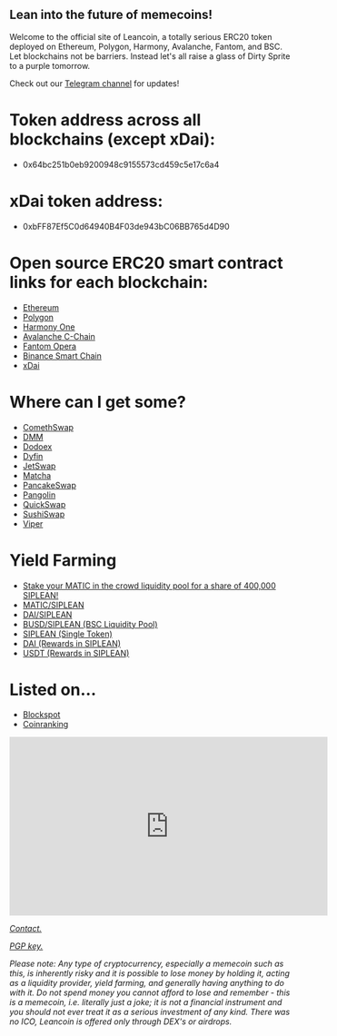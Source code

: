 ## Lean into the future of memecoins!

Welcome to the official site of Leancoin, a totally serious ERC20 token deployed on Ethereum, Polygon, Harmony, Avalanche, Fantom, and BSC. Let blockchains not be barriers. Instead let's all raise a glass of Dirty Sprite to a purple tomorrow.

Check out our [Telegram channel](https://t.me/LeancoinToken) for updates!

# Token address across all blockchains (except xDai): 

* 0x64bc251b0eb9200948c9155573cd459c5e17c6a4

# xDai token address:

* 0xbFF87Ef5C0d64940B4F03de943bC06BB765d4D90

# Open source ERC20 smart contract links for each blockchain:

* [Ethereum](https://etherscan.io/token/0x64bc251b0eb9200948c9155573cd459c5e17c6a4)
* [Polygon](https://polygonscan.com/token/0x64bc251b0eb9200948c9155573cd459c5e17c6a4)
* [Harmony One](https://explorer.harmony.one/address/0x64bc251b0eb9200948c9155573cd459c5e17c6a4)
* [Avalanche C-Chain](https://snowtrace.io/token/0x64bc251b0eb9200948c9155573cd459c5e17c6a4)
* [Fantom Opera](https://ftmscan.com/token/0x64bc251b0eb9200948c9155573cd459c5e17c6a4)
* [Binance Smart Chain](https://bscscan.com/token/0x64bc251b0eb9200948c9155573cd459c5e17c6a4)
* [xDai](https://blockscout.com/xdai/mainnet/token/0xbFF87Ef5C0d64940B4F03de943bC06BB765d4D90)

# Where can I get some?

* [ComethSwap](https://swap.cometh.io/#/swap?outputCurrency=0x64bc251b0eb9200948c9155573cd459c5e17c6a4)
* [DMM](https://dmm.exchange/#/swap?outputCurrency=0x64bc251b0eb9200948c9155573cd459c5e17c6a4)
* [Dodoex](https://app.dodoex.io/exchange/MATIC-SIPLEAN?network=polygon)
* [Dyfin](https://exchange.dfyn.network/#/swap?outputCurrency=0x64bc251b0eb9200948c9155573cd459c5e17c6a4)
* [JetSwap](https://exchange.jetswap.finance/#/swap?outputCurrency=0x64bc251b0eb9200948c9155573cd459c5e17c6a4)
* [Matcha](https://matcha.xyz/markets/137/0x64bc251b0eb9200948c9155573cd459c5e17c6a4/0xeeeeeeeeeeeeeeeeeeeeeeeeeeeeeeeeeeeeeeee)
* [PancakeSwap](https://pancakeswap.finance/swap/#/swap?outputCurrency=0x64bc251b0eb9200948c9155573cd459c5e17c6a4)
* [Pangolin](https://app.pangolin.exchange/#/swap?outputCurrency=0x64bc251b0eb9200948c9155573cd459c5e17c6a4)
* [QuickSwap](https://quickswap.exchange/#/swap?outputCurrency=0x64bc251b0eb9200948c9155573cd459c5e17c6a4)
* [SushiSwap](https://app.sushi.com/swap?outputCurrency=0x64bc251b0eb9200948c9155573cd459c5e17c6a4)
* [Viper](https://viper.exchange/#/swap?outputCurrency=0x64bc251b0eb9200948c9155573cd459c5e17c6a4)

# Yield Farming

* [Stake your MATIC in the crowd liquidity pool for a share of 400,000 SIPLEAN!](https://app.dodoex.io/cp/join/0x737a822e5e7e16ed2e885fd675c6797681713cf2?network=polygon)
* [MATIC/SIPLEAN](https://app.dodoex.io/mining?network=polygon&mining=0x4e07cc76785a17c5222f8ff05962e402984bc69d)
* [DAI/SIPLEAN](https://app.dodoex.io/mining?network=polygon&mining=0xbd99062e97e95e3dc9433488e3c2a52839f75448)
* [BUSD/SIPLEAN (BSC Liquidity Pool)](https://app.dodoex.io/liquidity?poolAddress=0xd6e6f03685bc97e2264859de4685bca62b8660d3&network=BSC)
* [SIPLEAN (Single Token)](https://app.dodoex.io/mining?network=polygon&mining=0xd3f5179770341f9de6a7b9eae517de1708bc361f)
* [DAI (Rewards in SIPLEAN)](https://app.dodoex.io/mining?network=polygon&mining=0x4c55af4187c1b44cc4afa8503ddc5a8fc49ac21d)
* [USDT (Rewards in SIPLEAN)](https://app.dodoex.io/mining?network=polygon&mining=0x797a9564626d1b1270e4beb31d73582a4f830988)

# Listed on...

* [Blockspot](https://blockspot.io/coin/leancoin/)
* [Coinranking](https://coinranking.com/coin/jvD6qXjNi+leancoin-siplean)

<p>
<p>
  
<center>
<iframe width="560" height="315" src="https://www.youtube-nocookie.com/embed/baStH4Q0DSk" title="YouTube video player" frameborder="0" allow="accelerometer; autoplay; clipboard-write; encrypted-media; gyroscope; picture-in-picture" allowfullscreen></iframe>
</center>

<p>
<p>
<p>
  
  <a href="mailto:admin@leanco.in" target="_blank"><i>Contact.</i></a>
  <p>
  <a href="https://leanco.in/pgp.txt" target="_blank"><i>PGP key.</i></a>
  
<p>
<p>
<p>
  
<i>Please note: Any type of cryptocurrency, especially a memecoin such as this, is inherently risky and it is possible to lose money by holding it, acting as a liquidity provider, yield farming, and generally having anything to do with it. Do not spend money you cannot afford to lose and remember - this is a memecoin, i.e. literally just a joke; it is not a financial instrument and you should not ever treat it as a serious investment of any kind. There was no ICO, Leancoin is offered only through DEX's or airdrops.</i>
